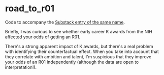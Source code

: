 # road_to_r01
Code to accompany the [Substack entry of the same name](https://open.substack.com/pub/nathanielhendrix/p/the-road-to-an-r01?r=50n3&utm_campaign=post&utm_medium=web).

Briefly, I was curious to see whether early career K awards from the NIH affected your odds of getting an R01.

There's a strong apparent impact of K awards, but there's a real problem with identifying their counterfactual effect. When you take into account that they correlate with ambition and talent, I'm suspicious that they improve your odds of an R01 independently (although the data are open to interpretation!).
